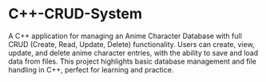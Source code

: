 # C++-CRUD-System
A C++ application for managing an Anime Character Database with full CRUD (Create, Read, Update, Delete) functionality. Users can create, view, update, and delete anime character entries, with the ability to save and load data from files. This project highlights basic database management and file handling in C++, perfect for learning and practice.
